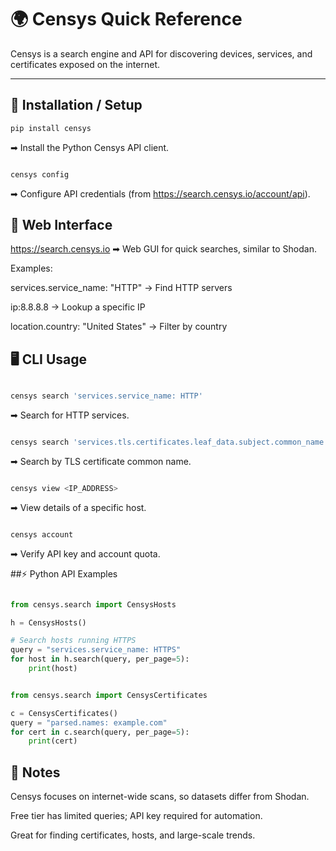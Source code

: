 # 🌍 Censys Quick Reference

Censys is a search engine and API for discovering devices, services, and certificates exposed on the internet.

---

## 🔧 Installation / Setup
```bash
pip install censys
```
➡ Install the Python Censys API client.

```bash

censys config
```
➡ Configure API credentials (from https://search.censys.io/account/api).

## 🔎 Web Interface
https://search.censys.io
➡ Web GUI for quick searches, similar to Shodan.

Examples:

services.service_name: "HTTP" → Find HTTP servers

ip:8.8.8.8 → Lookup a specific IP

location.country: "United States" → Filter by country

## 🖥️ CLI Usage
```bash

censys search 'services.service_name: HTTP'
```
➡ Search for HTTP services.

```bash

censys search 'services.tls.certificates.leaf_data.subject.common_name: example.com'
```
➡ Search by TLS certificate common name.

```bash

censys view <IP_ADDRESS>
```
➡ View details of a specific host.

```bash

censys account
```
➡ Verify API key and account quota.

##⚡ Python API Examples
```python

from censys.search import CensysHosts

h = CensysHosts()

# Search hosts running HTTPS
query = "services.service_name: HTTPS"
for host in h.search(query, per_page=5):
    print(host)
```
```python

from censys.search import CensysCertificates

c = CensysCertificates()
query = "parsed.names: example.com"
for cert in c.search(query, per_page=5):
    print(cert)
```
## 📌 Notes
Censys focuses on internet-wide scans, so datasets differ from Shodan.

Free tier has limited queries; API key required for automation.

Great for finding certificates, hosts, and large-scale trends.
